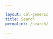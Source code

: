 ```yaml
---

layout: col-generic
title: Search
permalink: /search/

---
```


<script text="text/javascript">
    $(function() {
        var cx = '007930462003869053427:vyjggrsucq4';
        var gcse = document.createElement('script');
        gcse.type = 'text/javascript';
        gcse.async = true;
        gcse.src = 'https://cse.google.com/cse.js?cx=' + cx;
        var s = document.getElementsByTagName('script')[0];
        s.parentNode.insertBefore(gcse, s);
    });
</script>
<div class="search-results">
<div class="gcse-searchresults-only" data-queryParameterName="searchString" data-resultsUrl="https://owasp.org/search" data-newWindow="false" data-linkTarget="_self">
</div>
</div>
